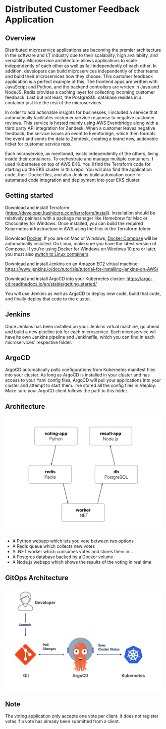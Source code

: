 Distributed Customer Feedback Application
=========

Overview
---------------
Distributed microservice applications are becoming the premier architecture in the software and I.T industry due to their scalability, high availablity, and versatility. Microservice architecture allows applications to scale independently of each other as well as fail independently of each other. In addition, developers can build microservices independently of other teams and build their microservices how they choose. This customer feedback application is a perfect example of this. The frontend apps are written with JavaScript and Python, and the backend controllers are written in Java and NodeJS. Redis provides a caching layer for collecting incoming customer feedback. Last but not least, the PostgreSQL database resides in a container just like the rest of the microservices.

In order to add actionable insights for businesses, I included a service that automatically facilitates customer service response to negative customer reviews. This service is hosted mainly using AWS Eventbridge along with a third party API integration for Zendesk. When a customer leaves negative feedback, the service issues an event to Eventbridge, which then formats the event and sends the data to Zendesk, creating a brand new, actionable ticket for customer service reps. 

Each microservice, as mentioned, exists independently of the others, living inside their containers. To orchestrate and manage multiple containers, I used Kubernetes on top of AWS EKS. You'll find the Terraform code for starting up the EKS cluster in this repo. You will also find the application code, their Dockerfiles, and also Jenkins build automation code for automated code integration and deployment into your EKS cluster. 

Getting started
---------------
Download and install Terraform (https://developer.hashicorp.com/terraform/install). Installation should be relatively painless with a package manager like Homebrew for Mac or Chocolatey for Windows. Once installed, you can build the required Kubernetes infrastructure in AWS using the files in the Terraform folder.

Download [Docker](https://www.docker.com/products/overview). If you are on Mac or Windows, [Docker Compose](https://docs.docker.com/compose) will be automatically installed. On Linux, make sure you have the latest version of [Compose](https://docs.docker.com/compose/install/). If you're using [Docker for Windows](https://docs.docker.com/docker-for-windows/) on Windows 10 pro or later, you must also [switch to Linux containers](https://docs.docker.com/docker-for-windows/#switch-between-windows-and-linux-containers).

Download and install Jenkins on an Amazon EC2 virtual machine: https://www.jenkins.io/doc/tutorials/tutorial-for-installing-jenkins-on-AWS/

Download and install ArgoCD into your Kubernetes cluster: https://argo-cd.readthedocs.io/en/stable/getting_started/

You will use Jenkins as well as ArgoCD to deploy new code, build that code, and finally deploy that code to the cluster.

Jenkins
-----
Once Jenkins has been installed on your Jenkins virtual machine, go ahead and build a new pipeline job for each microservice. Each microservice will have its own Jenkins pipeline and Jenkinsfile, which you can find in each microservices' respective folder. 

ArgoCD
-----
ArgoCD automatically pulls configurations from Kubernetes manifest files into your cluster. As long as ArgoCD is installed in your cluster and has access to your Yaml config files, ArgoCD will pull your applications into your cluster and attempt to start them. I've stored all the config files in /deploy. Make sure your ArgoCD client follows the path to this folder. 

Architecture
-----

![Architecture diagram](architecture.png)

* A Python webapp which lets you vote between two options
* A Redis queue which collects new votes
* A .NET worker which consumes votes and stores them in…
* A Postgres database backed by a Docker volume
* A Node.js webapp which shows the results of the voting in real time

GitOps Architecture
-----

![Gitops diagram](GitOps.jpeg)


Note
----

The voting application only accepts one vote per client. It does not register votes if a vote has already been submitted from a client.
